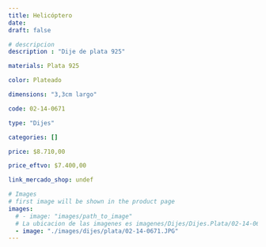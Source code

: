 ```yaml
---
title: Helicóptero
date: 
draft: false

# descripcion
description : "Dije de plata 925"

materials: Plata 925

color: Plateado

dimensions: "3,3cm largo"

code: 02-14-0671

type: "Dijes"

categories: []

price: $8.710,00

price_eftvo: $7.400,00

link_mercado_shop: undef

# Images
# first image will be shown in the product page
images:
  # - image: "images/path_to_image"
  # La ubicacion de las imagenes es imagenes/Dijes/Dijes.Plata/02-14-0671-helicoptero
  - image: "./images/dijes/plata/02-14-0671.JPG"
---
```

